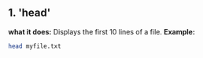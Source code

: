 ## 1. 'head'
**what it does:**
Displays the first 10 lines of a file.
**Example:**
```bash
head myfile.txt